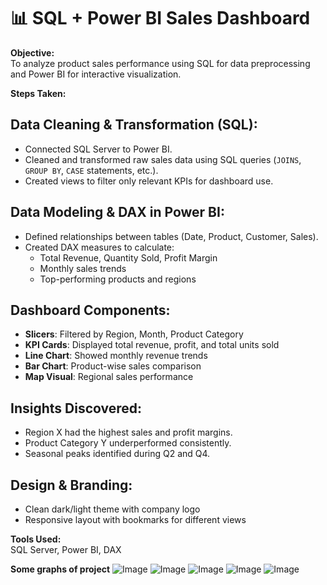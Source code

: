 # 📊 SQL + Power BI Sales Dashboard

**Objective:**  
To analyze product sales performance using SQL for data preprocessing and Power BI for interactive visualization.

**Steps Taken:**

## Data Cleaning & Transformation (SQL):
- Connected SQL Server to Power BI.
- Cleaned and transformed raw sales data using SQL queries (`JOINS`, `GROUP BY`, `CASE` statements, etc.).
- Created views to filter only relevant KPIs for dashboard use.

## Data Modeling & DAX in Power BI:
- Defined relationships between tables (Date, Product, Customer, Sales).
- Created DAX measures to calculate:
  - Total Revenue, Quantity Sold, Profit Margin
  - Monthly sales trends
  - Top-performing products and regions

## Dashboard Components:
- **Slicers**: Filtered by Region, Month, Product Category
- **KPI Cards**: Displayed total revenue, profit, and total units sold
- **Line Chart**: Showed monthly revenue trends
- **Bar Chart**: Product-wise sales comparison
- **Map Visual**: Regional sales performance

## Insights Discovered:
- Region X had the highest sales and profit margins.
- Product Category Y underperformed consistently.
- Seasonal peaks identified during Q2 and Q4.

## Design & Branding:
- Clean dark/light theme with company logo
- Responsive layout with bookmarks for different views

**Tools Used:**  
SQL Server, Power BI, DAX

**Some graphs of project**
![Image](https://github.com/user-attachments/assets/f6370d66-88b7-4300-9ba8-c8c986e5c649) ![Image](https://github.com/user-attachments/assets/4edfeede-71cc-4abe-b601-3b2b01507c7c)
![Image](https://github.com/user-attachments/assets/7268107a-6469-40d7-83a1-e632e0292ded)
![Image](https://github.com/user-attachments/assets/0fd17676-d2f0-438a-bd9c-daae0dd161ea)
![Image](https://github.com/user-attachments/assets/0687d701-b441-44ea-9f2c-c63827897507)

